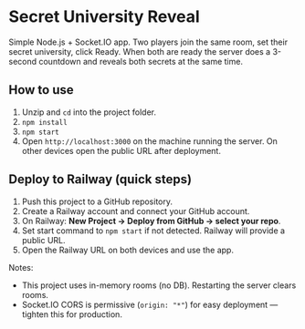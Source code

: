 # Secret University Reveal
Simple Node.js + Socket.IO app. Two players join the same room, set their secret university, click Ready. When both are ready the server does a 3-second countdown and reveals both secrets at the same time.

## How to use
1. Unzip and `cd` into the project folder.
2. `npm install`
3. `npm start`
4. Open `http://localhost:3000` on the machine running the server. On other devices open the public URL after deployment.

## Deploy to Railway (quick steps)
1. Push this project to a GitHub repository.
2. Create a Railway account and connect your GitHub account.
3. On Railway: **New Project → Deploy from GitHub → select your repo**.
4. Set start command to `npm start` if not detected. Railway will provide a public URL.
5. Open the Railway URL on both devices and use the app.

Notes:
- This project uses in-memory rooms (no DB). Restarting the server clears rooms.
- Socket.IO CORS is permissive (`origin: "*"`) for easy deployment — tighten this for production.
